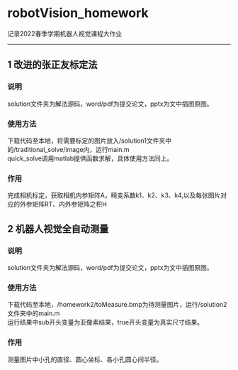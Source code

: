 # robotVision_homework
记录2022春季学期机器人视觉课程大作业
***
## 1 改进的张正友标定法
### 说明
solution文件夹为解法源码，word/pdf为提交论文，pptx为文中插图原图。
### 使用方法
下载代码至本地，将需要标定的图片放入/solution1文件夹中的/traditional_solve/image内，运行main.m  
quick_solve调用matlab提供函数求解，具体使用方法同上。
### 作用
完成相机标定，获取相机内参矩阵A，畸变系数k1、k2、k3、k4,以及每张图片对应的外参矩阵RT、内外参矩阵之积H

## 2 机器人视觉全自动测量

### 说明
solution文件夹为解法源码，word/pdf为提交论文，pptx为文中插图原图。
### 使用方法
下载代码至本地，/homework2/toMeasure.bmp为待测量图片，运行/solution2文件夹中的main.m  
运行结果中sub开头变量为亚像素结果，true开头变量为真实尺寸结果。
### 作用
测量图片中小孔的直径、圆心坐标、各小孔圆心间半径。
